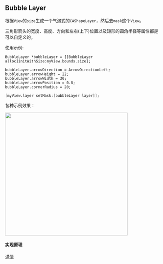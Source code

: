## Bubble Layer

根据`View`的`size`生成一个气泡式的`CAShapeLayer`，然后去`mask`这个`View`。

三角形箭头的宽度、高度、方向和左右(上下)位置以及矩形的圆角半径等属性都是可以自定义的。

使用示例:

```objc
BubbleLayer *bubbleLayer = [[BubbleLayer alloc]initWithSize:myView.bounds.size];

bubbleLayer.arrowDirection = ArrowDirectionLeft;
bubbleLayer.arrowHeight = 22;
bubbleLayer.arrowWidth = 30;
bubbleLayer.arrowPosition = 0.8;
bubbleLayer.cornerRadius = 20;

[myView.layer setMask:[bubbleLayer layer]];

```
各种示例效果：

<img src="http://7xtkyf.com2.z0.glb.clouddn.com/2017-04-26_BubbleView_5.png" width="400"/>


#### 实现原理

[详情](http://ihandle.top/2017/04/26/2017-04-26_BubbleView/)